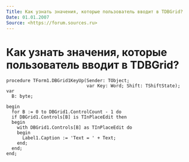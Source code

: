 ```yaml
---
Title: Как узнать значения, которые пользователь вводит в TDBGrid?
Date: 01.01.2007
Source: <https://forum.sources.ru>
---
```



Как узнать значения, которые пользователь вводит в TDBGrid?
===========================================================

    procedure TForm1.DBGrid1KeyUp(Sender: TObject; 
                                  var Key: Word; Shift: TShiftState); 
    var 
      B: byte; 
     
    begin 
      for B := 0 to DBGrid1.ControlCount - 1 do 
      if DBGrid1.Controls[B] is TInPlaceEdit then 
      begin 
        with DBGrid1.Controls[B] as TInPlaceEdit do 
        begin 
          Label1.Caption := 'Text = ' + Text; 
        end; 
      end; 
    end; 

